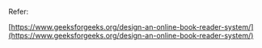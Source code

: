 Refer: 

[https://www.geeksforgeeks.org/design-an-online-book-reader-system/](https://www.geeksforgeeks.org/design-an-online-book-reader-system/)